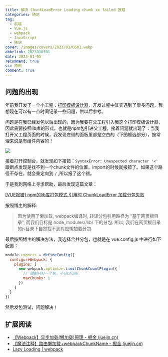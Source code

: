 ```yaml
---
title: 解决 ChunkLoadError Loading chunk xx failed 报错
categories: 随记
tag:
  - 前端
  - Vue.js
  - webpack
  - JavaScript
  - 随记
cover: /images/covers/2023/01/0501.webp
abbrlink: 2023010501
date: 2023-01-05
recommend: true
cc: 原创
comment: true
---
```


## 问题的出现

年前我开发了一个小工程：[打印模板设计器](https://royians.github.io/print-template-designer/)，开发过程中其实遇到了很多问题，我想现在可以有一点时间记录一些问题，供以后参考。

问题是在我已经发包以后出现的，因为我要在父工程引入我这个打印模板设计器，因此需要按照lib库的形式，也就是npm包引进父工程，接着问题就出现了：当我打开父工程页面的时候，我发现左侧的面板里都是空白的（下图框选部分），按常理来说是有组件内容的！

![](https://royians.notion.site/image/https%3A%2F%2Fs3-us-west-2.amazonaws.com%2Fsecure.notion-static.com%2Fee72a089-c654-40e5-b38b-f1ecb8325b2c%2FUntitled.png?id=0867e9f5-9ba2-4a4b-8249-7e9121a37701&table=block&spaceId=b25f0245-21a9-49f6-af5a-33c2f791d93e&width=2000&userId=&cache=v2)

接着打开控制台，就发现如下报错：`SyntaxError: Unexpected character '<'` 跟断点发现是找不到一个chunk文件的位置，import的时候就报错了。如果这个路径不存在，就会重定向到 `/` ,所以报了这个错。

于是我到网络上寻求帮助，最后发现这篇文章：

[[VUE报错] npm的lib库打包模式,引用时 ChunkLoadError 加载分包失败](https://www.jianshu.com/p/8a4d627e4bec)

按照博主的解释:

> 因为使用了懒加载, webpack编译时, 转译分包引用路径为 “基于网页根目录”, 而我们目标是 node_modules/<projectName>/lib/ 下的分包.
> 所以, 我们在网页根目录的js目录下自然找不到对应懒加载分包.

最后按照博主的解决方法，我选择合并分包，也就是在 vue.config.js 中进行如下配置：

```javascript
module.exports = defineConfig({
  configureWebpack: {
    plugins: [
      new webpack.optimize.LimitChunkCountPlugin({
        // 限制只打一个包，不分Chunk
        maxChunks: 1
      })
    ]
  }
})
```

然后发包测试，问题解决！

## 扩展阅读

- [【Webpack】异步加载(懒加载)原理 - 掘金 (juejin.cn)](https://juejin.cn/post/7152516872330543141)
- [【魔法注释】路由懒加载+webpackChunkName - 掘金 (juejin.cn)](https://juejin.cn/post/7016890750193369101)
- [Lazy Loading | webpack](https://webpack.js.org/guides/lazy-loading/)
